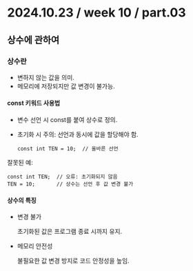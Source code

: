 # 2024.10.23 / week 10 / part.03

## 상수에 관하여

### 상수란

- 변하지 않는 값을 의미.
- 메모리에 저장되지만 값 변경이 불가능.

#### const 키워드 사용법

- 변수 선언 시 const를 붙여 상수로 정의.
- 초기화 시 주의: 선언과 동시에 값을 할당해야 함.

    ```
    const int TEN = 10;  // 올바른 선언
    ```

잘못된 예:
```
const int TEN;  // 오류: 초기화되지 않음
TEN = 10;       // 상수는 선언 후 값 변경 불가
```

#### 상수의 특징

- 변경 불가

    초기화된 값은 프로그램 종료 시까지 유지.

- 메모리 안전성

    불필요한 값 변경 방지로 코드 안정성을 높임.
